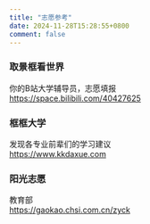 ```yaml
---
title: "志愿参考"
date: 2024-11-28T15:28:55+0800
comment: false
---
```


### 取景框看世界

你的B站大学辅导员，志愿填报  
https://space.bilibili.com/40427625  

### 框框大学

发现各专业前辈们的学习建议  
https://www.kkdaxue.com  

### 阳光志愿

教育部  
https://gaokao.chsi.com.cn/zyck
